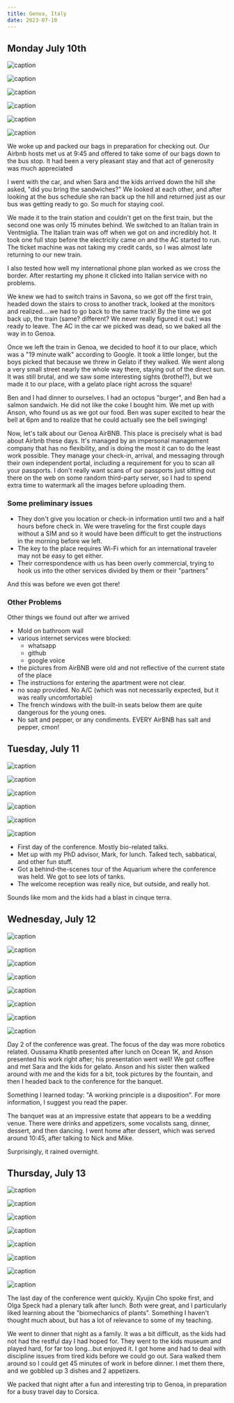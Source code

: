 ```yaml
---
title: Genoa, Italy
date: 2023-07-10
---
```


## Monday July 10th




![caption](/images/travel/PXL_20230710_071912119.jpg) 

![caption](/images/travel/PXL_20230710_132102579.MP.jpg) 

![caption](/images/travel/PXL_20230710_145554633.jpg) 

![caption](/images/travel/PXL_20230710_153222447.jpg) 

![caption](/images/travel/PXL_20230710_161400646.jpg) 

![caption](/images/travel/PXL_20230710_181809770.jpg)

We woke up and packed our bags in preparation for checking out.  Our Airbnb hosts met us at 9:45 and offered to take some of our bags down to the bus stop.  It had been a very pleasant stay and that act of generosity was much appreciated

I went with the car, and when Sara and the kids arrived down the hill she asked, "did you bring the sandwiches?" We looked at each other, and after looking at the bus schedule she ran back up the hill and returned just as our bus was getting ready to go.  So much for staying cool.

We made it to the train station and couldn't get on the first train, but the second one was only 15 minutes behind.  We switched to an Italian train in Ventmiglia.  The Italian train was off when we got on and incredibly hot.  It took one full stop before the electricity came on and the AC started to run.  The ticket machine was not taking my credit cards, so I was almost late returning to our new train.

I also tested how well my international phone plan worked as we cross the border. After restarting my phone it clicked into Italian service with no problems.

We knew we had to switch trains in Savona, so we got off the first train, headed down the stairs to cross to another track, looked at the monitors and realized....we had to go back to the same track!  By the time we got back up, the train (same? different?  We never really figured it out.) was ready to leave.  The AC in the car we picked was dead, so we baked all the way in to Genoa.

Once we left the train in Genoa, we decided to hoof it to our place, which was a "19 minute walk" according to Google.  It took a little longer, but the boys picked that because we threw in Gelato if they walked.  We went along a very small street nearly the whole way there, staying out of the direct sun.  It was still brutal, and we saw some interesting sights (brothel?), but we made it to our place, with a gelato place right across the square! 

Ben and I had dinner to ourselves.  I had an octopus "burger", and Ben had a salmon sandwich.  He did not like the coke I bought him.  We met up with Anson, who found us as we got our food.  Ben was super excited to hear the bell at 6pm and to realize that he could actually see the bell swinging!

Now, let's talk about our Genoa AirBNB.  This place is precisely what is bad about Airbnb these days.  It's managed by an impersonal management company that has no flexibility, and is doing the most it can to do the least work possible.  They manage your check-in, arrival, and messaging through their own independent portal, including a requirement for you to scan all your passports.  I don't really want scans of our passports just sitting out there on the web on some random third-party server, so I had to spend extra time to watermark all the images before uploading them.

### Some preliminary issues

* They don't give you  location or check-in information until two and a half hours before check in.  We were traveling for the first couple days without a SIM and so it would have been difficult to get the instructions in the morning before we left.
* The key to the place requires Wi-Fi which for an international traveler may not be easy to get either.
* Their correspondence with us has been overly commercial, trying to hook us into the other services divided by them or their "partners"

And this was before we even got there!

### Other Problems

Other things we found out after we arrived

* Mold on bathroom wall
* various internet services were blocked:
    * whatsapp
    * github
    * google voice
* the pictures from AirBNB were old and not reflective of the current state of the place
* The instructions for entering the apartment were not clear.
* no soap provided.  No A/C (which was not necessarily expected, but it was really uncomfortable)
* The french windows with the built-in seats below them are quite dangerous for the young ones.
* No salt and pepper, or any condiments.  EVERY AirBNB has salt and pepper, cmon!

## Tuesday, July 11



![caption](/images/travel/PXL_20230711_151154793.MP.jpg) 

![caption](/images/travel/PXL_20230711_151505262.MP.jpg) 

![caption](/images/travel/PXL_20230711_154745115.jpg) 

![caption](/images/travel/PXL_20230711_155118776.MP.jpg) 

![caption](/images/travel/PXL_20230711_161350738.jpg) 

![caption](/images/travel/PXL_20230711_162307999.MP.jpg)

* First day of the conference.  Mostly bio-related talks.
* Met up with my PhD advisor, Mark, for lunch.  Talked tech, sabbatical, and other fun stuff.
* Got a behind-the-scenes tour of the Aquarium where the conference was held.  We got to see lots of tanks.
* The welcome reception was really nice, but outside, and really hot.

Sounds like mom and the kids had a blast in cinque terra.

## Wednesday, July 12



![caption](/images/travel/PXL_20230712_082226861.MP.jpg) 

![caption](/images/travel/PXL_20230712_082758142.MP.jpg) 

![caption](/images/travel/PXL_20230712_083741347.jpg) 

![caption](/images/travel/PXL_20230712_103023251.jpg) 

![caption](/images/travel/PXL_20230712_160215544.jpg) 

![caption](/images/travel/PXL_20230712_165049872.jpg) 

![caption](/images/travel/PXL_20230712_165312620.jpg) 

![caption](/images/travel/PXL_20230712_175613867.jpg)

Day 2 of the conference was great.  The focus of the day was more robotics related.  Oussama Khatib presented after lunch on Ocean 1K, and Anson presented his work right after; his presentation went well!  We got coffee and met Sara and the kids for gelato.  Anson and his sister then walked around with me and the kids for a bit, took pictures by the fountain, and then I headed back to the conference for the banquet.

Something I learned today: "A working principle is a disposition".  For more information, I suggest you read the paper.

The banquet was at an impressive estate that appears to be a wedding venue.  There were drinks and appetizers, some vocalists sang, dinner, dessert, and then dancing.  I went home after dessert, which was served around 10:45, after talking to Nick and Mike.

Surprisingly, it rained overnight.

## Thursday, July 13



![caption](/images/travel/PXL_20230713_094430456.MP.jpg) 

![caption](/images/travel/PXL_20230713_094447815.MP.jpg) 

![caption](/images/travel/PXL_20230713_094719449.MP.jpg) 

![caption](/images/travel/PXL_20230713_094754069.jpg) 

![caption](/images/travel/PXL_20230713_095830165.jpg) 

![caption](/images/travel/PXL_20230713_172519365.jpg) 

![caption](/images/travel/PXL_20230713_172624296.jpg) 

![caption](/images/travel/PXL_20230713_173119541.jpg)

The last day of the conference went quickly.  Kyujin Cho spoke first, and Olga Speck had a plenary talk after lunch.  Both were great, and I particularly liked learning about the "biomechanics of plants".  Something I haven't thought much about, but has a lot of relevance to some of  my teaching.

We went to dinner that night as a family.  It was a bit difficult, as the kids had not had the restful day I had hoped for.  They went to the kids museum and played hard, for far too long...but enjoyed it.  I got home and had to deal with discipline issues from tired kids before we could go out.  Sara walked them around so I could get 45 minutes of work in before dinner.  I met them there, and we gobbled up 3 dishes and 2 appetizers.

We packed that night after a fun and interesting trip to Genoa, in preparation for a busy travel day to Corsica.